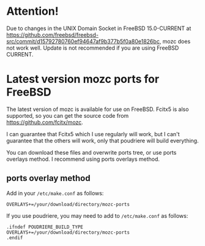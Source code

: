 # Attention!
Due to changes in the UNIX Domain Socket in FreeBSD 15.0-CURRENT at https://github.com/freebsd/freebsd-src/commit/d15792780760ef94647af9b377b5f0a80e1826bc, mozc does not work well.
Update is not recommended if you are using FreeBSD CURRENT.

# Latest version mozc ports for FreeBSD

The latest version of mozc is available for use on FreeBSD.
Fcitx5 is also supported, so you can get the source code from https://github.com/fcitx/mozc.

I can guarantee that Fcitx5 which I use regularly will work,
but I can't guarantee that the others will work,
only that poudriere will build everything.

You can download these files and overwrite ports tree, or use ports overlays method.
I recommend using ports overlays method.

## ports overlay method

Add in your `/etc/make.conf` as follows:

`OVERLAYS+=/your/download/directory/mozc-ports`

If you use poudriere, you may need to add to `/etc/make.conf` as follows:

    .ifndef POUDRIERE_BUILD_TYPE
    OVERLAYS+=/your/download/directory/mozc-ports
    .endif
